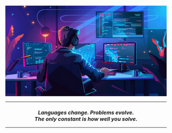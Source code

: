 ![MasterHead ](./bannerX.webp)
<hr/>

<h3 align="center"><i>Languages change. Problems evolve.<br>The only constant is how well you solve.</i></h3>

<hr/>
